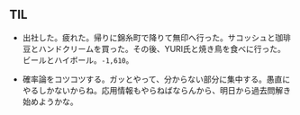 ## TIL

* 出社した。疲れた。帰りに錦糸町で降りて無印へ行った。サコッシュと珈琲豆とハンドクリームを買った。その後、YURI氏と焼き鳥を食べに行った。ビールとハイボール。`-1,610`。

* 確率論をコツコツする。ガッとやって、分からない部分に集中する。愚直にやるしかないからね。応用情報もやらねばならんから、明日から過去問解き始めようかな。
